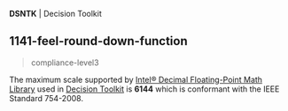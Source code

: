 **DSNTK** | Decision Toolkit

## 1141-feel-round-down-function

> compliance-level3

[Intel® Decimal Floating-Point Math Library]: https://www.intel.com/content/www/us/en/developer/articles/tool/intel-decimal-floating-point-math-library.html
[Decision Toolkit]: https://github.com/DecisionToolkit

The maximum scale supported by [Intel® Decimal Floating-Point Math Library]
used in [Decision Toolkit] is **6144** which is conformant with the IEEE Standard 754-2008.
